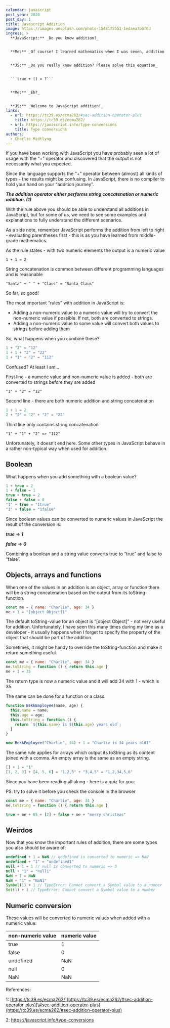 ```yaml
---
calendar: javascript
post_year: 2020
post_day: 1
title: Javascript Addition
image: https://images.unsplash.com/photo-1548175551-1edaea7bbf0d
ingress: >
  **JavaScript:** _Do you know addition?_


  **Me:** _Of course! I learned mathematics when I was seven, addition is fairly easy!_


  **JS:** _Do you really know addition? Please solve this equation_


  ```true + [] = ?```


  **Me:** _Eh?_


  **JS:** _Welcome to JavaScript addition!_
links:
  - url: https://tc39.es/ecma262/#sec-addition-operator-plus
    title: https://tc39.es/ecma262/
  - url: https://javascript.info/type-conversions
    title: Type conversions
authors:
  - Charlie Midtlyng
---
```


If you have been working with JavaScript you have probably seen a lot of usage with the “+” operator and discovered that the output is not necessarily what you expected.

Since the language supports the “+” operator between (almost) all kinds of types - the results might be confusing. In JavaScript, there is no compiler to hold your hand on your “addition journey”.

***The addition operator either performs string concatenation or numeric addition. (1)***

With the rule above you should be able to understand all additions in JavaScript, but for some of us, we need to see some examples and explanations to fully understand the different scenarios.

As a side note, remember JavaScript performs the addition from left to right - evaluating parentheses first - this is as you have learned from middle-grade mathematics.

As the rule states - with two numeric elements the output is a numeric value

```1 + 1 = 2```

String concatenation is common between different programming languages and is reasonable

```"Santa" + " " + "Claus" = "Santa Claus"```


So far, so good!



The most important “rules” with addition in JavaScript is:

* Adding a non-numeric value to a numeric value will try to convert the non-numeric value if possible. If not, both are converted to strings.
* Adding a non-numeric value to some value will convert both values to strings before adding them

So, what happens when you combine these?

```javascript 
1 + "2" = "12"
1 + 1 + "2" = "22"
1 + "1" + "2" = "112"
```

Confused? At least I am…

First line - a numeric value and non-numeric value is added - both are converted to strings before they are added

```"1" + "2" = "12"```

Second line - there are both numeric addition and string concatenation

```javascript
1 + 1 = 2
2 + "2" = "2" + "2" = "22"
```

Third line only contains string concatenation

```"1" + "1" + "2" => "112"```

Unfortunately, it doesn’t end here. Some other types in JavaScript behave in a rather non-typical way when used for addition.

## Boolean

What happens when you add something with a boolean value?

```javascript
1 + true = 2
1 + false = 1
true + true = 2
false + false = 0
"1" + true = "1true"
"1" + false = "1false"
```

Since boolean values can be converted to numeric values in JavaScript the result of the conversion is:

***true*** => ***1***

***false*** => ***0***

Combining a boolean and a string value converts true to “true” and false to “false”.

## Objects, arrays and functions

When one of the values in an addition is an object, array or function there will be a string concatenation based on the output from its toString-function.

```javascript
const me = { name: "Charlie", age: 34 }
me + 1 = "[object Object]1"
```

The default toString-value for an object is “\[object Object]” - not very useful for addition. Unfortunately, I have seen this many times during my time as a developer - it usually happens when I forget to specify the property of the object that should be part of the addition.

Sometimes, it might be handy to override the toString-function and make it return something useful.

```javascript
const me = { name: "Charlie", age: 34 }
me.toString = function () { return this.age }
me + 1 = 35
```

The return type is now a numeric value and it will add 34 with 1 - which is 35.

The same can be done for a function or a class.

```javascript 
function BekkEmployee(name, age) {
  this.name = name;
  this.age = age;
  this.toString = function () {
    return `${this.name} is ${this.age} years old`;
  }
}

new BekkEmployee("Charlie", 34) + 1 = "Charlie is 34 years old1"
```

The same rule applies for arrays which output its toString as its content joined with a comma. An empty array is the same as an empty string.

```javascript
[] + 1 = "1"
[1, 2, 3] + [4, 5, 6] = "1,2,3" + "3,4,5" = "1,2,34,5,6"
```

Since you have been reading all along - here is a quiz for you:

PS: try to solve it before you check the console in the browser

```javascript
const me = { name: "Charlie", age: 34 }
me.toString = function () { return this.age }

true + me + 65 + [2] + false + me + "merry christmas"
```

## Weirdos

Now that you know the important rules of addition, there are some types you also should be aware of:

```javascript
undefined + 1 = NaN // undefined is converted to numeric => NaN
undefined + "1" = "undefined1"
null + 1 = 1 // null is converted to numeric => 0
null + "1" = "null1"
NaN + 1 = NaN
NaN + "1" = "NaN1"
Symbol(1) + 1 // TypeError: Cannot convert a Symbol value to a number
Set(1) + 1 // TypeError: Cannot convert a Symbol value to a number
```

## Numeric conversion

These values will be converted to numeric values when added with a numeric value:

| non-numeric value | numeric value   |
| ---       | --- |
| true      | 1   |
| false     | 0   |
| undefined | NaN |
| null      | 0   |
| NaN       | NaN |


References:

1: [https://tc39.es/ecma262/](https://tc39.es/ecma262/#sec-addition-operator-plus)[\#sec-addition-operator-plus](https://tc39.es/ecma262/#sec-addition-operator-plus)

2: <https://javascript.info/type-conversions>